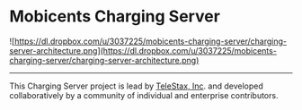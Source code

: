 # Mobicents Charging Server #


![https://dl.dropbox.com/u/3037225/mobicents-charging-server/charging-server-architecture.png](https://dl.dropbox.com/u/3037225/mobicents-charging-server/charging-server-architecture.png)



---


This Charging Server project is lead by [TeleStax, Inc](http://www.telestax.com/). and developed collaboratively by a community of individual and enterprise contributors.